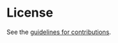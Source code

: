 # License

See the
[guidelines for contributions](https://github.com/ietf-wg-add/draft-ietf-add-svcb-dns/blob/main/CONTRIBUTING.md).
